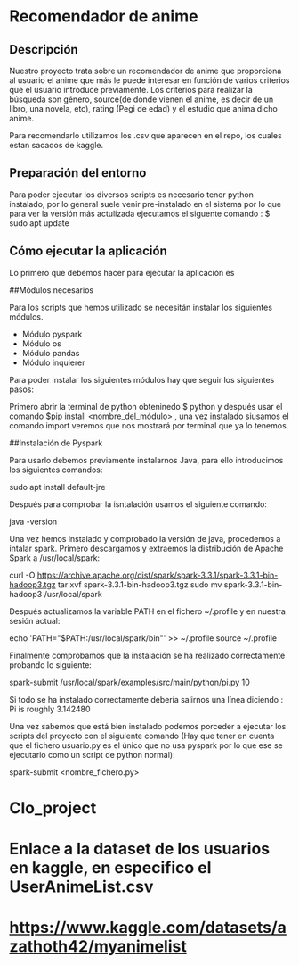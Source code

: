 # Recomendador de anime 

## Descripción
Nuestro proyecto trata sobre un recomendador de anime que proporciona al usuario el anime que más le puede interesar en función de varios criterios que el usuario introduce previamente. Los criterios para realizar la búsqueda son género, source(de donde vienen el anime, es decir de un libro, una novela, etc), rating (Pegi de edad) y el estudio que anima dicho anime.

Para recomendarlo utilizamos los .csv que aparecen en el repo, los cuales estan sacados de kaggle.

## Preparación del entorno

Para poder ejecutar los diversos scripts es necesario tener python instalado, por lo general suele venir pre-instalado en el sistema por lo que para ver la versión más actulizada ejecutamos el siguente comando : $ sudo apt update

##  Cómo ejecutar la aplicación

Lo primero que debemos hacer para ejecutar la aplicación es


##Módulos necesarios

Para los scripts que hemos utilizado se necesitán instalar los siguientes módulos.

* Módulo pyspark
* Módulo os
* Módulo pandas
* Módulo inquierer

Para poder instalar los siguientes módulos hay que seguir los siguientes pasos:

Primero abrir la terminal de python obteninedo $ python y después usar el comando $pip install <nombre_del_módulo> , una vez instalado siusamos
el comando import <nombreDelModulo> veremos que nos mostrará por terminal que ya lo tenemos.

##Instalación de Pyspark

Para usarlo debemos previamente instalarnos Java, para ello introducimos los siguientes comandos:

sudo apt install default-jre

Después para comprobar la isntalación usamos el siguiente comando:

java -version

Una vez hemos instalado y comprobado la versión de java, procedemos a intalar spark.
Primero descargamos y extraemos la distribución de Apache Spark a /usr/local/spark:

  curl -O https://archive.apache.org/dist/spark/spark-3.3.1/spark-3.3.1-bin-hadoop3.tgz
  tar xvf spark-3.3.1-bin-hadoop3.tgz
  sudo mv spark-3.3.1-bin-hadoop3 /usr/local/spark
 
Después actualizamos la variable PATH en el fichero ~/.profile y en nuestra sesión actual:

  echo 'PATH="$PATH:/usr/local/spark/bin"' >> ~/.profile
  source ~/.profile

Finalmente comprobamos que la instalación se ha realizado correctamente probando lo siguiente: 

  spark-submit /usr/local/spark/examples/src/main/python/pi.py 10

Si todo se ha instalado correctamente debería salirnos una línea diciendo : Pi is roughly 3.142480

Una vez sabemos que está bien instalado podemos porceder a ejecutar los scripts del proyecto con el siguiente comando (Hay que tener en cuenta que el fichero usuario.py es el único que no usa pyspark por lo que ese se ejecutario como un script de python normal):

spark-submit <nombre_fichero.py>



# Clo_project
# Enlace a la dataset de los usuarios en kaggle, en especifico el UserAnimeList.csv
# https://www.kaggle.com/datasets/azathoth42/myanimelist
